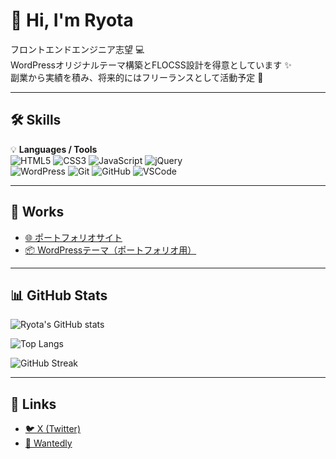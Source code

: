 # 🌈 Hi, I'm Ryota

フロントエンドエンジニア志望 💻  
WordPressオリジナルテーマ構築とFLOCSS設計を得意としています ✨  
副業から実績を積み、将来的にはフリーランスとして活動予定 🚀

---

## 🛠️ Skills
💡 **Languages / Tools**  
![HTML5](https://img.shields.io/badge/-HTML5-E34F26?style=flat-square&logo=html5&logoColor=white)
![CSS3](https://img.shields.io/badge/-CSS3-1572B6?style=flat-square&logo=css3)
![JavaScript](https://img.shields.io/badge/-JavaScript-F7DF1E?style=flat-square&logo=javascript&logoColor=000)
![jQuery](https://img.shields.io/badge/-jQuery-0769AD?style=flat-square&logo=jquery&logoColor=white)  
![WordPress](https://img.shields.io/badge/-WordPress-21759B?style=flat-square&logo=wordpress&logoColor=white)
![Git](https://img.shields.io/badge/-Git-F05032?style=flat-square&logo=git&logoColor=white)
![GitHub](https://img.shields.io/badge/-GitHub-181717?style=flat-square&logo=github)
![VSCode](https://img.shields.io/badge/-VS_Code-007ACC?style=flat-square&logo=visual-studio-code&logoColor=white)

---

## 📂 Works
- [🌐 ポートフォリオサイト](https://https://r-webworks.com/)
- [📦 WordPressテーマ（ポートフォリオ用）](https://github.com/ryota-h-git/portfolio-theme)

---

## 📊 GitHub Stats
![Ryota's GitHub stats](https://github-readme-stats.vercel.app/api?username=ryota-h-git&show_icons=true&theme=radical)

![Top Langs](https://github-readme-stats.vercel.app/api/top-langs/?username=ryota-h-git&layout=compact&theme=radical)

![GitHub Streak](https://streak-stats.demolab.com?user=ryota-h-git&theme=radical)

---

## 🔗 Links
- [🐦 X (Twitter)](https://x.com/Ryota___web)
- [💼 Wantedly](https://www.wantedly.com/id/ryota_higuchi_rw)
